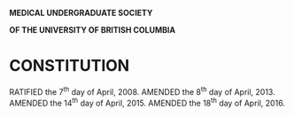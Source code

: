 **MEDICAL UNDERGRADUATE SOCIETY**

**OF THE UNIVERSITY OF BRITISH COLUMBIA**

# CONSTITUTION

RATIFIED the 7<sup>th</sup> day of April, 2008. AMENDED the 8<sup>th</sup> day of April, 2013. AMENDED the 14<sup>th</sup> day of April, 2015. AMENDED the 18<sup>th</sup> day of April, 2016.

